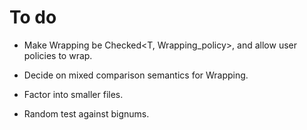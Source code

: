 # To do

 - Make Wrapping<T> be Checked<T, Wrapping_policy>, and allow user policies to wrap.
 
 - Decide on mixed comparison semantics for Wrapping<T>.

 - Factor into smaller files.
 
 - Random test against bignums.
